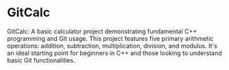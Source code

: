 # GitCalc
GitCalc: A basic calculator project demonstrating fundamental C++ programming and Git usage. This project features five primary arithmetic operations: addition, subtraction, multiplication, division, and modulus. It's an ideal starting point for beginners in C++ and those looking to understand basic Git functionalities.
